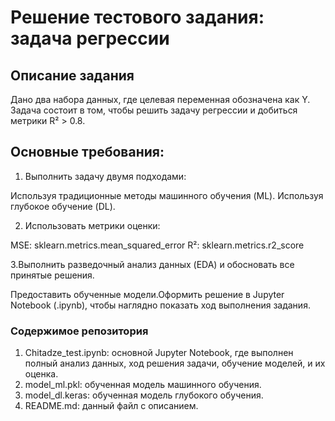# Решение тестового задания: задача регрессии

## Описание задания

Дано два набора данных, где целевая переменная обозначена как Y. Задача состоит в том, чтобы решить задачу регрессии и добиться метрики R² > 0.8. 

## Основные требования:

1. Выполнить задачу двумя подходами:
   
Используя традиционные методы машинного обучения (ML).
Используя глубокое обучение (DL).

2. Использовать метрики оценки:
   
MSE: sklearn.metrics.mean_squared_error
R²: sklearn.metrics.r2_score

3.Выполнить разведочный анализ данных (EDA) и обосновать все принятые решения.

Предоставить обученные модели.Оформить решение в Jupyter Notebook (.ipynb), чтобы наглядно показать ход выполнения задания.


### Содержимое репозитория
1. Chitadze_test.ipynb: основной Jupyter Notebook, где выполнен полный анализ данных, ход решения задачи, обучение моделей, и их оценка.
2. model_ml.pkl: обученная модель машинного обучения.
3. model_dl.keras: обученная модель глубокого обучения.
4. README.md: данный файл с описанием.

